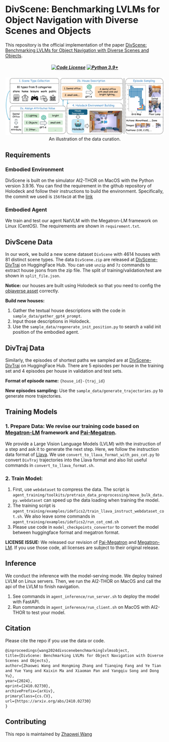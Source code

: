 # DivScene: Benchmarking LVLMs for Object Navigation with Diverse Scenes and Objects

This repository is the official implementation of the paper 
[DivScene: Benchmarking LVLMs for Object Navigation with Diverse Scenes and Objects](https://arxiv.org/abs/2410.02730).

<h5 align="center">
  
[![Code License](https://img.shields.io/badge/license-MIT-green)](https://github.com/zhaowei-wang-nlp/DivScene/blob/main/LICENSE)
[![Python 3.9+](https://img.shields.io/badge/python-3.9+-blue.svg)](https://www.python.org/downloads/release/python-390/)

</h5>

<div align="center">
    <img src="method_figure.jpg" alt="Model"/>
    <br>
    <span>An illustration of the data curation.</span>
</div>


## Requirements
### Embodied Environment
DivScene is built on the simulator AI2-THOR on MacOS with 
the Python version 3.9.16.
You can find the requirement in the github repository of Holodeck
and follow their instructions to build the environment. 
Specifically, the commit we used is ```156f8e10``` at the [link](https://github.com/allenai/Holodeck/blob/156f8e1077ba5811bbe613f9d65b8f66c48f2346)
### Embodied Agent
We train and test our agent NatVLM with the Megatron-LM framework on Linux (CentOS).
The requirements are shown in ```requirement.txt```.

## DivScene Data
In our work, we build a new scene dataset ```DivScene``` with 4614 houses with 81 distinct scene types. 
The data ```DivScene.zip``` are released at [DivScene-DivTraj](https://huggingface.co/datasets/ZhaoweiWang/DivScene-DivTraj) on HuggingFace Hub.
You can use ```unzip``` and ```7z``` commands to extract house jsons from the zip file. The split of training/validation/test are shown in ```split_file.json```.

**Notice:** our houses are built using Holodeck so that you need to config the [objaverse asset](https://github.com/allenai/objathor) correctly.

**Build new houses:** 
1) Gather the textual house descriptions with the code in ```sample_data/gather_gpt4_prompt```. 
2) Input those descriptions in Holodeck.
3) Use the ```sample_data/regenerate_init_position.py``` to search a valid init position of the embodied agent.

## DivTraj Data
Similarly, the episodes of shortest paths we sampled are at [DivScene-DivTraj](https://huggingface.co/datasets/ZhaoweiWang/DivScene-DivTraj) on HuggingFace Hub.
There are 5 episodes per house in the training set and 4 episodes per house in validation and test sets.

**Format of episode name:** ```{house_id}-{traj_id}```

**New episodes sampling:** Use the ```sample_data/generate_trajectories.py``` to generate more trajectories.

## Training Models
### 1. Prepare Data: We revise our training code based on [Megatron-LM](https://github.com/NVIDIA/Megatron-LM) framework and [Pai-Megatron](https://github.com/alibaba/Pai-Megatron-Patch).
We provide a Large Vision Language Models (LVLM) with the instruction of a step and ask it to generate the next step. Here, we follow the instruction data format of 
[Llava](https://github.com/haotian-liu/LLaVA). We use ```convert_to_llava_format_with_pos_cot.py``` to convert ```DivTraj``` trajectories into the Llava format and
also list useful commands in ```convert_to_llava_format.sh```.

### 2. Train Model:
1. First, use ```webdataset``` to compress the data. The script is ```agent_training/toolkits/pretrain_data_preprocessing/move_bulk_data.py```. ```webdataset``` can speed up the data loading when training the model.
2. The training script is ```agent_training/examples/idefics2/train_llava_instruct_webdataset_cot.sh```. We also leave some commands in ```agent_training/examples/idefics2/run_cot_cmd.sh```
3. Please use code in ```model_checkpoints_convertor``` to convert the model between huggingface format and megatron format.

**LICENSE ISSUE:** We released our revision of [Pai-Megatron](https://github.com/alibaba/Pai-Megatron-Patch) and [Megatron-LM](https://github.com/NVIDIA/Megatron-LM). 
If you use those code, all licenses are subject to their original release.

## Inference
We conduct the inference with the model-serving mode. We deploy trained LVLM on Linux servers. 
Then, we run the AI2-THOR on MacOS and call the api of the LVLM to finish navigation.
1) See commands in ```agent_inference/run_server.sh``` to deploy the model with FastAPI.
2) Run commands in ```agent_inference/run_client.sh``` on MacOS with AI2-THOR to test your model.

## Citation

Please cite the repo if you use the data or code.
```
@inproceedings{wang2024divscenebenchmarkinglvlmsobject,
title={DivScene: Benchmarking LVLMs for Object Navigation with Diverse Scenes and Objects}, 
author={Zhaowei Wang and Hongming Zhang and Tianqing Fang and Ye Tian and Yue Yang and Kaixin Ma and Xiaoman Pan and Yangqiu Song and Dong Yu},
year={2024},
eprint={2410.02730},
archivePrefix={arXiv},
primaryClass={cs.CV},
url={https://arxiv.org/abs/2410.02730}
}
```

## Contributing
This repo is maintained by [Zhaowei Wang](https://zhaowei-wang-nlp.github.io/)